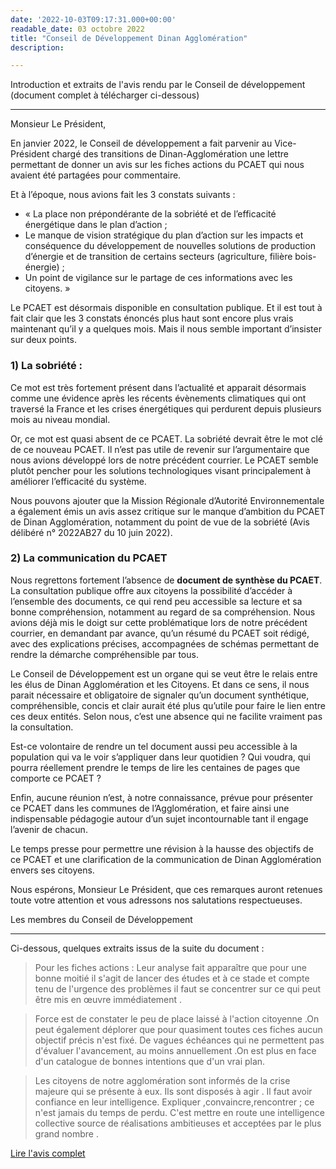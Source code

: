 ```yaml
---
date: '2022-10-03T09:17:31.000+00:00'
readable_date: 03 octobre 2022
title: "Conseil de Développement Dinan Agglomération"
description:

---
```


Introduction et extraits de l'avis rendu par le Conseil de développement (document complet à télécharger ci-dessous)

---

Monsieur Le Président,

En janvier 2022, le Conseil de développement a fait parvenir au Vice-Président chargé des transitions de Dinan-Agglomération une lettre permettant de donner un avis sur les fiches actions du PCAET qui nous avaient été partagées pour commentaire.

Et à l’époque, nous avions fait les 3 constats suivants :
- « La place non prépondérante de la sobriété et de l’efficacité énergétique dans le plan d’action ;
- Le manque de vision stratégique du plan d’action sur les impacts et conséquence du développement de nouvelles solutions de production d’énergie et de transition de certains secteurs (agriculture, filière bois-énergie) ;
- Un point de vigilance sur le partage de ces informations avec les citoyens. »

Le PCAET est désormais disponible en consultation publique. Et il est tout à fait clair que les 3 constats énoncés plus haut sont encore plus vrais maintenant qu’il y a quelques mois. Mais il nous semble important d’insister sur deux points.

### 1) La sobriété :

Ce mot est très fortement présent dans l’actualité et apparait désormais comme une évidence après les récents évènements climatiques qui ont traversé la France et les crises énergétiques qui perdurent depuis plusieurs mois au niveau mondial.

Or, ce mot est quasi absent de ce PCAET. La sobriété devrait être le mot clé de ce nouveau PCAET. Il n’est pas utile de revenir sur l’argumentaire que nous avions développé lors de notre précédent courrier. Le PCAET semble plutôt pencher pour les solutions technologiques visant principalement à améliorer l’efficacité du système.

Nous pouvons ajouter que la Mission Régionale d’Autorité Environnementale a également émis un avis assez critique sur le manque d’ambition du PCAET de Dinan Agglomération, notamment du point de vue de la sobriété (Avis délibéré n° 2022AB27 du 10 juin 2022).

### 2) La communication du PCAET

Nous regrettons fortement l’absence de **document de synthèse du PCAET**. La consultation publique offre aux citoyens la possibilité d’accéder à l’ensemble des documents, ce qui rend peu accessible sa lecture et sa bonne compréhension, notamment au regard de sa compréhension. Nous avions déjà mis le doigt sur cette problématique lors de notre précédent courrier, en demandant par avance, qu’un résumé du PCAET soit rédigé, avec des explications précises, accompagnées de schémas permettant de rendre la démarche compréhensible par tous.

Le Conseil de Développement est un organe qui se veut être le relais entre les élus de Dinan Agglomération et les Citoyens. Et dans ce sens, il nous parait nécessaire et obligatoire de signaler qu’un document synthétique, compréhensible, concis et clair aurait été plus qu’utile pour faire le lien entre ces deux entités. Selon nous, c’est une absence qui ne facilite vraiment pas la consultation.

Est-ce volontaire de rendre un tel document aussi peu accessible à la population qui va le voir s’appliquer dans leur quotidien ? Qui voudra, qui pourra réellement prendre le temps de lire les centaines de pages que comporte ce PCAET ?

Enfin, aucune réunion n’est, à notre connaissance, prévue pour présenter ce PCAET dans les communes de l’Agglomération, et faire ainsi une indispensable pédagogie autour d’un sujet incontournable tant il engage l’avenir de chacun.

Le temps presse pour permettre une révision à la hausse des objectifs de ce PCAET et une clarification de la communication de Dinan Agglomération envers ses citoyens.

Nous espérons, Monsieur Le Président, que ces remarques auront retenues toute votre attention et vous adressons nos salutations respectueuses.

Les membres du Conseil de Développement

----
Ci-dessous, quelques extraits issus de la suite du document :

> Pour les fiches actions :  Leur analyse fait apparaître que pour une bonne moitié il s'agit de lancer des études et à ce stade et compte tenu de l'urgence des problèmes il faut se concentrer sur ce qui peut être mis en œuvre immédiatement .

> Force est de constater le peu de place laissé à l'action citoyenne .On peut également déplorer que pour quasiment toutes ces fiches aucun objectif précis n'est fixé. De vagues échéances qui ne permettent pas d'évaluer l'avancement, au moins annuellement .On est plus en face d'un catalogue de bonnes intentions que d'un vrai plan.

> Les citoyens de notre agglomération sont informés de la crise majeure qui se présente à eux. Ils sont disposés à agir . Il faut avoir confiance en leur intelligence. Expliquer ,convaincre,rencontrer ; ce n'est jamais du temps de perdu. C'est mettre en route une intelligence collective source de réalisations ambitieuses et acceptées par le plus grand nombre .

[Lire l'avis complet](/uploads/avis-codev.pdf)
